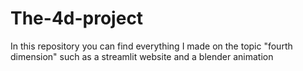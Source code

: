 # The-4d-project
In this repository you can find everything I made on the topic "fourth dimension" such as a streamlit website and a blender animation
